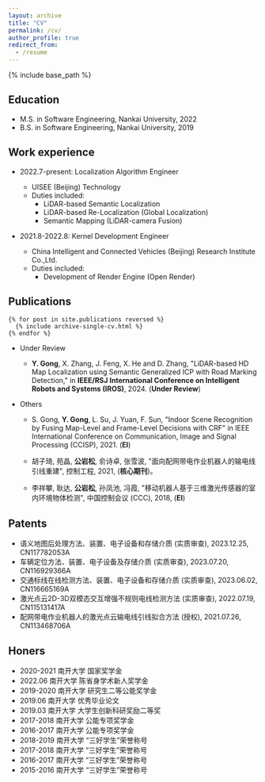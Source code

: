 ```yaml
---
layout: archive
title: "CV"
permalink: /cv/
author_profile: true
redirect_from:
  - /resume
---
```


{% include base_path %}

## Education
* M.S. in Software Engineering, Nankai University, 2022
* B.S. in Software Engineering, Nankai University, 2019

## Work experience
* 2022.7-present: Localization Algorithm Engineer
  * UISEE (Beijing) Technology
  * Duties included:
    * LiDAR-based Semantic Localization
    * LiDAR-based Re-Localization (Global Localization)
    * Semantic Mapping (LiDAR-camera Fusion)


* 2021.8-2022.8: Kernel Development Engineer
  * China Intelligent and Connected Vehicles (Beijing) Research Institute Co.,Ltd.
  * Duties included:
    * Development of Render Engine (Open Render)

<!-- Projects
======
  <!-- <ul>{% for post in site.projects reversed %}
    {% include archive-single-talk-cv.html %}
  {% endfor %}</ul> -->

## Publications

    {% for post in site.publications reversed %}
      {% include archive-single-cv.html %}
    {% endfor %}

  * Under Review

    * **Y. Gong**, X. Zhang, J. Feng, X. He and D. Zhang, "LiDAR-based HD Map Localization using Semantic Generalized ICP with Road Marking Detection," in **IEEE/RSJ International Conference on Intelligent Robots and Systems (IROS)**, 2024. (**Under Review**)
  
  * Others
    * S. Gong, **Y. Gong**, L. Su, J. Yuan, F. Sun, "Indoor Scene Recognition by Fusing Map-Level and Frame-Level Decisions with CRF" in IEEE International Conference on Communication, Image and Signal Processing (CCISP), 2021. (**EI**)

    * 胡子琦, 苑晶, **公岩松**, 俞诗卓, 张雪波, "面向配网带电作业机器人的输电线引线重建", 控制工程, 2021, (**核心期刊**)。

    * 李祥攀, 耿达, **公岩松**, 孙凤池, 冯霞, "移动机器人基于三维激光传感器的室内环境物体检测", 中国控制会议 (CCC), 2018, (**EI**)
  
## Patents
  - 语义地图后处理方法、装置、电子设备和存储介质 (实质审查), 2023.12.25, CN117782053A
  - 车辆定位方法、装置、电子设备及存储介质 (实质审查), 2023.07.20, CN116929366A
  - 交通标线在线检测方法、装置、电子设备和存储介质 (实质审查), 2023.06.02, CN116665169A
  - 激光点云2D-3D双模态交互增强不规则电线检测方法 (实质审查), 2022.07.19, CN115131417A
  - 配网带电作业机器人的激光点云输电线引线拟合方法 (授权), 2021.07.26, CN113468706A
  
## Honers
  - 2020-2021 南开大学 国家奖学金
  - 2022.06   南开大学 陈省身学术新人奖学金
  - 2019-2020 南开大学 研究生二等公能奖学金
  - 2019.06   南开大学 优秀毕业论文
  - 2019.03   南开大学 大学生创新科研奖励二等奖
  - 2017-2018 南开大学 公能专项奖学金
  - 2016-2017 南开大学 公能专项奖学金
  - 2018-2019 南开大学 “三好学生”荣誉称号
  - 2017-2018 南开大学 “三好学生”荣誉称号
  - 2016-2017 南开大学 “三好学生”荣誉称号
  - 2015-2016 南开大学 “三好学生”荣誉称号
